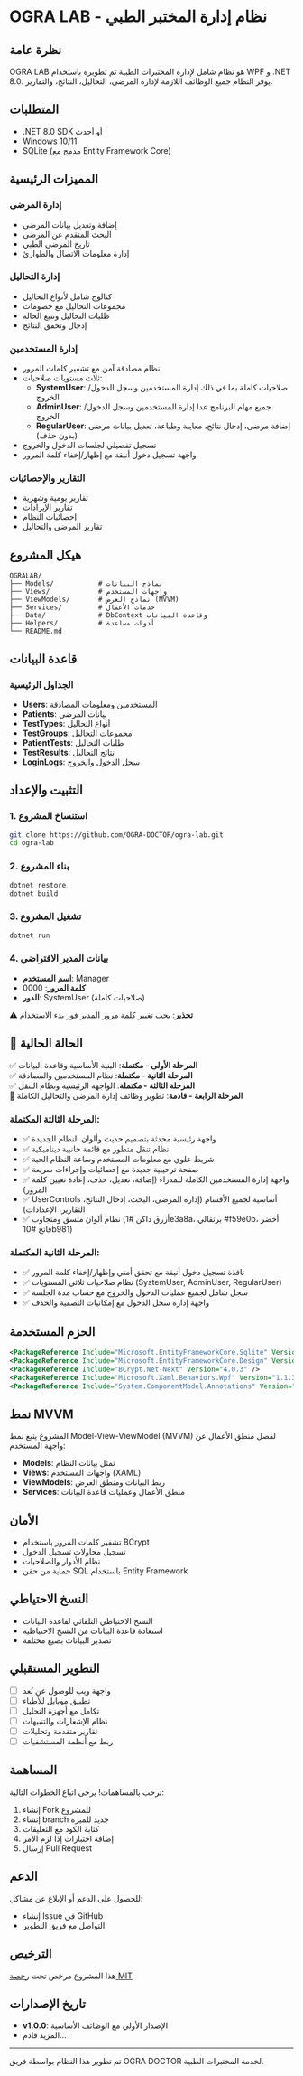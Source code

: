 # OGRA LAB - نظام إدارة المختبر الطبي

## نظرة عامة
OGRA LAB هو نظام شامل لإدارة المختبرات الطبية تم تطويره باستخدام WPF و .NET 8.0. يوفر النظام جميع الوظائف اللازمة لإدارة المرضى، التحاليل، النتائج، والتقارير.

## المتطلبات
- .NET 8.0 SDK أو أحدث
- Windows 10/11
- SQLite (مدمج مع Entity Framework Core)

## المميزات الرئيسية

### إدارة المرضى
- إضافة وتعديل بيانات المرضى
- البحث المتقدم عن المرضى
- تاريخ المرضى الطبي
- إدارة معلومات الاتصال والطوارئ

### إدارة التحاليل
- كتالوج شامل لأنواع التحاليل
- مجموعات التحاليل مع خصومات
- طلبات التحاليل وتتبع الحالة
- إدخال وتحقق النتائج

### إدارة المستخدمين
- نظام مصادقة آمن مع تشفير كلمات المرور
- ثلاث مستويات صلاحيات:
  - **SystemUser**: صلاحيات كاملة بما في ذلك إدارة المستخدمين وسجل الدخول/الخروج
  - **AdminUser**: جميع مهام البرنامج عدا إدارة المستخدمين وسجل الدخول/الخروج
  - **RegularUser**: إضافة مرضى، إدخال نتائج، معاينة وطباعة، تعديل بيانات مرضى (بدون حذف)
- تسجيل تفصيلي لجلسات الدخول والخروج
- واجهة تسجيل دخول أنيقة مع إظهار/إخفاء كلمة المرور

### التقارير والإحصائيات
- تقارير يومية وشهرية
- تقارير الإيرادات
- إحصائيات النظام
- تقارير المرضى والتحاليل

## هيكل المشروع

```
OGRALAB/
├── Models/           # نماذج البيانات
├── Views/            # واجهات المستخدم
├── ViewModels/       # نماذج العرض (MVVM)
├── Services/         # خدمات الأعمال
├── Data/             # DbContext وقاعدة البيانات
├── Helpers/          # أدوات مساعدة
└── README.md
```

## قاعدة البيانات

### الجداول الرئيسية
- **Users**: المستخدمين ومعلومات المصادقة
- **Patients**: بيانات المرضى
- **TestTypes**: أنواع التحاليل
- **TestGroups**: مجموعات التحاليل
- **PatientTests**: طلبات التحاليل
- **TestResults**: نتائج التحاليل
- **LoginLogs**: سجل الدخول والخروج

## التثبيت والإعداد

### 1. استنساخ المشروع
```bash
git clone https://github.com/OGRA-DOCTOR/ogra-lab.git
cd ogra-lab
```

### 2. بناء المشروع
```bash
dotnet restore
dotnet build
```

### 3. تشغيل المشروع
```bash
dotnet run
```

### 4. بيانات المدير الافتراضي
- **اسم المستخدم**: Manager
- **كلمة المرور**: 0000
- **الدور**: SystemUser (صلاحيات كاملة)

⚠️ **تحذير**: يجب تغيير كلمة مرور المدير فور بدء الاستخدام

## 🚀 الحالة الحالية

✅ **المرحلة الأولى - مكتملة**: البنية الأساسية وقاعدة البيانات  
✅ **المرحلة الثانية - مكتملة**: نظام المستخدمين والمصادقة  
✅ **المرحلة الثالثة - مكتملة**: الواجهة الرئيسية ونظام التنقل  
🔄 **المرحلة الرابعة - قادمة**: تطوير وظائف إدارة المرضى والتحاليل الكاملة

### المرحلة الثالثة المكتملة:
- ✅ واجهة رئيسية محدثة بتصميم حديث وألوان النظام الجديدة
- ✅ نظام تنقل متطور مع قائمة جانبية ديناميكية
- ✅ شريط علوي مع معلومات المستخدم وساعة النظام الحية
- ✅ صفحة ترحيبية جديدة مع إحصائيات وإجراءات سريعة
- ✅ واجهة إدارة المستخدمين الكاملة للمدراء (إضافة، تعديل، حذف، إعادة تعيين كلمة المرور)
- ✅ UserControls أساسية لجميع الأقسام (إدارة المرضى، البحث، إدخال النتائج، التقارير، الإعدادات)
- ✅ نظام ألوان متسق ومتجاوب (أزرق داكن #1e3a8a، برتقالي #f59e0b، أخضر فاتح #10b981)

### المرحلة الثانية المكتملة:
- ✅ نافذة تسجيل دخول أنيقة مع تحقق أمني وإظهار/إخفاء كلمة المرور
- ✅ نظام صلاحيات ثلاثي المستويات (SystemUser, AdminUser, RegularUser)
- ✅ سجل شامل لجميع عمليات الدخول والخروج مع حساب مدة الجلسة
- ✅ واجهة إدارة سجل الدخول مع إمكانيات التصفية والحذف

## الحزم المستخدمة

```xml
<PackageReference Include="Microsoft.EntityFrameworkCore.Sqlite" Version="8.0.0" />
<PackageReference Include="Microsoft.EntityFrameworkCore.Design" Version="8.0.0" />
<PackageReference Include="BCrypt.Net-Next" Version="4.0.3" />
<PackageReference Include="Microsoft.Xaml.Behaviors.Wpf" Version="1.1.39" />
<PackageReference Include="System.ComponentModel.Annotations" Version="5.0.0" />
```

## نمط MVVM
المشروع يتبع نمط Model-View-ViewModel (MVVM) لفصل منطق الأعمال عن واجهة المستخدم:

- **Models**: تمثل بيانات النظام
- **Views**: واجهات المستخدم (XAML)
- **ViewModels**: ربط البيانات ومنطق العرض
- **Services**: منطق الأعمال وعمليات قاعدة البيانات

## الأمان
- تشفير كلمات المرور باستخدام BCrypt
- تسجيل محاولات تسجيل الدخول
- نظام الأدوار والصلاحيات
- حماية من حقن SQL باستخدام Entity Framework

## النسخ الاحتياطي
- النسخ الاحتياطي التلقائي لقاعدة البيانات
- استعادة قاعدة البيانات من النسخ الاحتياطية
- تصدير البيانات بصيغ مختلفة

## التطوير المستقبلي
- [ ] واجهة ويب للوصول عن بُعد
- [ ] تطبيق موبايل للأطباء
- [ ] تكامل مع أجهزة التحليل
- [ ] نظام الإشعارات والتنبيهات
- [ ] تقارير متقدمة وتحليلات
- [ ] ربط مع أنظمة المستشفيات

## المساهمة
نرحب بالمساهمات! يرجى اتباع الخطوات التالية:

1. إنشاء Fork للمشروع
2. إنشاء branch جديد للميزة
3. كتابة الكود مع التعليقات
4. إضافة اختبارات إذا لزم الأمر
5. إرسال Pull Request

## الدعم
للحصول على الدعم أو الإبلاغ عن مشاكل:
- إنشاء Issue في GitHub
- التواصل مع فريق التطوير

## الترخيص
هذا المشروع مرخص تحت [رخصة MIT](LICENSE)

## تاريخ الإصدارات
- **v1.0.0**: الإصدار الأولي مع الوظائف الأساسية
- المزيد قادم...

---

تم تطوير هذا النظام بواسطة فريق OGRA DOCTOR لخدمة المختبرات الطبية.
